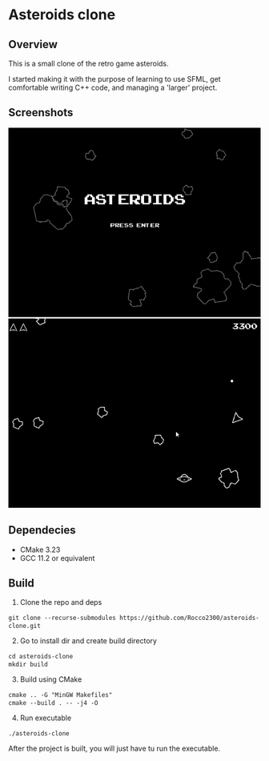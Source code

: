 # Asteroids clone

## Overview

This is a small clone of the retro game asteroids.

I started making it with the purpose of learning to use SFML, get
comfortable writing C++ code, and managing a 'larger' project.

## Screenshots

![Title_Screen](./title_screen.png)
![Game](./game.png)

## Dependecies

- CMake 3.23
- GCC 11.2 or equivalent

## Build
1. Clone the repo and deps
```shell
git clone --recurse-submodules https://github.com/Rocco2300/asteroids-clone.git
```
2. Go to install dir and create build directory
```shell
cd asteroids-clone
mkdir build
```
3. Build using CMake
```shell
cmake .. -G "MinGW Makefiles"
cmake --build . -- -j4 -O
```
4. Run executable
```shell
./asteroids-clone
```

After the project is built, you will just have tu run the executable.